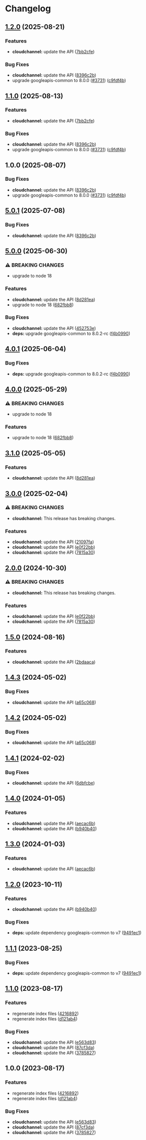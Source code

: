 # Changelog

## [1.2.0](https://github.com/googleapis/google-api-nodejs-client/compare/cloudchannel-v1.1.0...cloudchannel-v1.2.0) (2025-08-21)


### Features

* **cloudchannel:** update the API ([7bb2cfe](https://github.com/googleapis/google-api-nodejs-client/commit/7bb2cfee11e07f0fc9c43ba24c5b0a0044ce1d6d))


### Bug Fixes

* **cloudchannel:** update the API ([8396c2b](https://github.com/googleapis/google-api-nodejs-client/commit/8396c2b150cde294656b9645f52d22887bde735e))
* upgrade googleapis-common to 8.0.0  ([#3731](https://github.com/googleapis/google-api-nodejs-client/issues/3731)) ([c9fdf4b](https://github.com/googleapis/google-api-nodejs-client/commit/c9fdf4b34d6c9bcf608eee35dd281d4680be9797))

## [1.1.0](https://github.com/googleapis/google-api-nodejs-client/compare/cloudchannel-v1.0.0...cloudchannel-v1.1.0) (2025-08-13)


### Features

* **cloudchannel:** update the API ([7bb2cfe](https://github.com/googleapis/google-api-nodejs-client/commit/7bb2cfee11e07f0fc9c43ba24c5b0a0044ce1d6d))


### Bug Fixes

* **cloudchannel:** update the API ([8396c2b](https://github.com/googleapis/google-api-nodejs-client/commit/8396c2b150cde294656b9645f52d22887bde735e))
* upgrade googleapis-common to 8.0.0  ([#3731](https://github.com/googleapis/google-api-nodejs-client/issues/3731)) ([c9fdf4b](https://github.com/googleapis/google-api-nodejs-client/commit/c9fdf4b34d6c9bcf608eee35dd281d4680be9797))

## 1.0.0 (2025-08-07)


### Bug Fixes

* **cloudchannel:** update the API ([8396c2b](https://github.com/googleapis/google-api-nodejs-client/commit/8396c2b150cde294656b9645f52d22887bde735e))
* upgrade googleapis-common to 8.0.0  ([#3731](https://github.com/googleapis/google-api-nodejs-client/issues/3731)) ([c9fdf4b](https://github.com/googleapis/google-api-nodejs-client/commit/c9fdf4b34d6c9bcf608eee35dd281d4680be9797))

## [5.0.1](https://github.com/googleapis/google-api-nodejs-client/compare/cloudchannel-v5.0.0...cloudchannel-v5.0.1) (2025-07-08)


### Bug Fixes

* **cloudchannel:** update the API ([8396c2b](https://github.com/googleapis/google-api-nodejs-client/commit/8396c2b150cde294656b9645f52d22887bde735e))

## [5.0.0](https://github.com/googleapis/google-api-nodejs-client/compare/cloudchannel-v4.0.1...cloudchannel-v5.0.0) (2025-06-30)


### ⚠ BREAKING CHANGES

* upgrade to node 18

### Features

* **cloudchannel:** update the API ([8d281ea](https://github.com/googleapis/google-api-nodejs-client/commit/8d281ea65ed75a8270bb7e862c55a6fd09087953))
* upgrade to node 18 ([682fbb8](https://github.com/googleapis/google-api-nodejs-client/commit/682fbb869189ae92b3e9a194d37d0548af0c1f92))


### Bug Fixes

* **cloudchannel:** update the API ([452753e](https://github.com/googleapis/google-api-nodejs-client/commit/452753e915495caaa495de8389f4580c4b81b579))
* **deps:** upgrade googleapis-common to 8.0.2-rc ([f4b0990](https://github.com/googleapis/google-api-nodejs-client/commit/f4b099071040cfbcfe4a2e7d487d45ee93b369e0))

## [4.0.1](https://github.com/googleapis/google-api-nodejs-client/compare/cloudchannel-v4.0.0...cloudchannel-v4.0.1) (2025-06-04)


### Bug Fixes

* **deps:** upgrade googleapis-common to 8.0.2-rc ([f4b0990](https://github.com/googleapis/google-api-nodejs-client/commit/f4b099071040cfbcfe4a2e7d487d45ee93b369e0))

## [4.0.0](https://github.com/googleapis/google-api-nodejs-client/compare/cloudchannel-v3.1.0...cloudchannel-v4.0.0) (2025-05-29)


### ⚠ BREAKING CHANGES

* upgrade to node 18

### Features

* upgrade to node 18 ([682fbb8](https://github.com/googleapis/google-api-nodejs-client/commit/682fbb869189ae92b3e9a194d37d0548af0c1f92))

## [3.1.0](https://github.com/googleapis/google-api-nodejs-client/compare/cloudchannel-v3.0.0...cloudchannel-v3.1.0) (2025-05-05)


### Features

* **cloudchannel:** update the API ([8d281ea](https://github.com/googleapis/google-api-nodejs-client/commit/8d281ea65ed75a8270bb7e862c55a6fd09087953))

## [3.0.0](https://github.com/googleapis/google-api-nodejs-client/compare/cloudchannel-v2.0.0...cloudchannel-v3.0.0) (2025-02-04)


### ⚠ BREAKING CHANGES

* **cloudchannel:** This release has breaking changes.

### Features

* **cloudchannel:** update the API ([21097fa](https://github.com/googleapis/google-api-nodejs-client/commit/21097fa0afbb095a071759907229336d638fdfde))
* **cloudchannel:** update the API ([e0f22bb](https://github.com/googleapis/google-api-nodejs-client/commit/e0f22bb634a3af6e07616b9741322787a70278fc))
* **cloudchannel:** update the API ([7815a30](https://github.com/googleapis/google-api-nodejs-client/commit/7815a30fc8e146e0800f125242d20f2203f0ee3e))

## [2.0.0](https://github.com/googleapis/google-api-nodejs-client/compare/cloudchannel-v1.5.0...cloudchannel-v2.0.0) (2024-10-30)


### ⚠ BREAKING CHANGES

* **cloudchannel:** This release has breaking changes.

### Features

* **cloudchannel:** update the API ([e0f22bb](https://github.com/googleapis/google-api-nodejs-client/commit/e0f22bb634a3af6e07616b9741322787a70278fc))
* **cloudchannel:** update the API ([7815a30](https://github.com/googleapis/google-api-nodejs-client/commit/7815a30fc8e146e0800f125242d20f2203f0ee3e))

## [1.5.0](https://github.com/googleapis/google-api-nodejs-client/compare/cloudchannel-v1.4.3...cloudchannel-v1.5.0) (2024-08-16)


### Features

* **cloudchannel:** update the API ([2bdaaca](https://github.com/googleapis/google-api-nodejs-client/commit/2bdaaca5303d4478aa6de6344da67f3fa2431c50))

## [1.4.3](https://github.com/googleapis/google-api-nodejs-client/compare/cloudchannel-v1.4.2...cloudchannel-v1.4.3) (2024-05-02)


### Bug Fixes

* **cloudchannel:** update the API ([a65c068](https://github.com/googleapis/google-api-nodejs-client/commit/a65c068d0595e90214d69be0ab74af66c80ad62d))

## [1.4.2](https://github.com/googleapis/google-api-nodejs-client/compare/cloudchannel-v1.4.1...cloudchannel-v1.4.2) (2024-05-02)


### Bug Fixes

* **cloudchannel:** update the API ([a65c068](https://github.com/googleapis/google-api-nodejs-client/commit/a65c068d0595e90214d69be0ab74af66c80ad62d))

## [1.4.1](https://github.com/googleapis/google-api-nodejs-client/compare/cloudchannel-v1.4.0...cloudchannel-v1.4.1) (2024-02-02)


### Bug Fixes

* **cloudchannel:** update the API ([6dbfcbe](https://github.com/googleapis/google-api-nodejs-client/commit/6dbfcbe73a85ca3624e67a324f7135947f4ebff2))

## [1.4.0](https://github.com/googleapis/google-api-nodejs-client/compare/cloudchannel-v1.3.0...cloudchannel-v1.4.0) (2024-01-05)


### Features

* **cloudchannel:** update the API ([aecac6b](https://github.com/googleapis/google-api-nodejs-client/commit/aecac6be45a12e632acffbdffe530945847ef721))
* **cloudchannel:** update the API ([b940b40](https://github.com/googleapis/google-api-nodejs-client/commit/b940b403ca254a8b308e7938677f4d2daaa69922))

## [1.3.0](https://github.com/googleapis/google-api-nodejs-client/compare/cloudchannel-v1.2.0...cloudchannel-v1.3.0) (2024-01-03)


### Features

* **cloudchannel:** update the API ([aecac6b](https://github.com/googleapis/google-api-nodejs-client/commit/aecac6be45a12e632acffbdffe530945847ef721))

## [1.2.0](https://github.com/googleapis/google-api-nodejs-client/compare/cloudchannel-v1.1.1...cloudchannel-v1.2.0) (2023-10-11)


### Features

* **cloudchannel:** update the API ([b940b40](https://github.com/googleapis/google-api-nodejs-client/commit/b940b403ca254a8b308e7938677f4d2daaa69922))


### Bug Fixes

* **deps:** update dependency googleapis-common to v7 ([9491ec1](https://github.com/googleapis/google-api-nodejs-client/commit/9491ec1cdc3c413e7d73edcfcd59cf5c28a7c855))

## [1.1.1](https://github.com/googleapis/google-api-nodejs-client/compare/cloudchannel-v1.1.0...cloudchannel-v1.1.1) (2023-08-25)


### Bug Fixes

* **deps:** update dependency googleapis-common to v7 ([9491ec1](https://github.com/googleapis/google-api-nodejs-client/commit/9491ec1cdc3c413e7d73edcfcd59cf5c28a7c855))

## [1.1.0](https://github.com/googleapis/google-api-nodejs-client/compare/cloudchannel-v1.0.0...cloudchannel-v1.1.0) (2023-08-17)


### Features

* regenerate index files ([4216892](https://github.com/googleapis/google-api-nodejs-client/commit/42168925208e087c952d1fc8267847731d05ae9f))
* regenerate index files ([d121ab4](https://github.com/googleapis/google-api-nodejs-client/commit/d121ab4cb630dd1c77a228166da2788bd2bd1175))


### Bug Fixes

* **cloudchannel:** update the API ([e563d83](https://github.com/googleapis/google-api-nodejs-client/commit/e563d832be72110b753f35610e66e6a8d186c446))
* **cloudchannel:** update the API ([87cf3da](https://github.com/googleapis/google-api-nodejs-client/commit/87cf3dac769ecd67211a4d173209e228f1967110))
* **cloudchannel:** update the API ([3785827](https://github.com/googleapis/google-api-nodejs-client/commit/37858270d7b8bad326c3de24f5d6ab9a06495b1c))

## 1.0.0 (2023-08-17)


### Features

* regenerate index files ([4216892](https://github.com/googleapis/google-api-nodejs-client/commit/42168925208e087c952d1fc8267847731d05ae9f))
* regenerate index files ([d121ab4](https://github.com/googleapis/google-api-nodejs-client/commit/d121ab4cb630dd1c77a228166da2788bd2bd1175))


### Bug Fixes

* **cloudchannel:** update the API ([e563d83](https://github.com/googleapis/google-api-nodejs-client/commit/e563d832be72110b753f35610e66e6a8d186c446))
* **cloudchannel:** update the API ([87cf3da](https://github.com/googleapis/google-api-nodejs-client/commit/87cf3dac769ecd67211a4d173209e228f1967110))
* **cloudchannel:** update the API ([3785827](https://github.com/googleapis/google-api-nodejs-client/commit/37858270d7b8bad326c3de24f5d6ab9a06495b1c))
